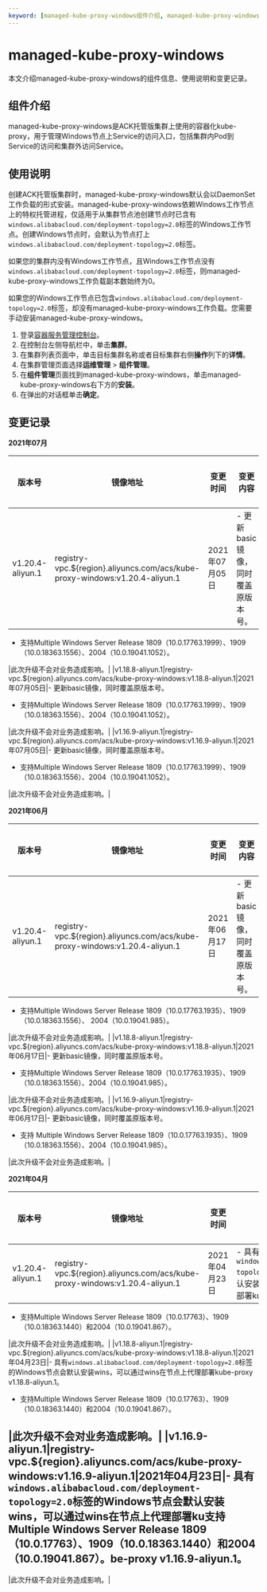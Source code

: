 ```yaml
---
keyword: [managed-kube-proxy-windows组件介绍, managed-kube-proxy-windows使用说明, managed-kube-proxy-windows组件变更记录]
---
```


# managed-kube-proxy-windows

本文介绍managed-kube-proxy-windows的组件信息、使用说明和变更记录。

## 组件介绍

managed-kube-proxy-windows是ACK托管版集群上使用的容器化kube-proxy，用于管理Windows节点上Service的访问入口，包括集群内Pod到Service的访问和集群外访问Service。

## 使用说明

创建ACK托管版集群时，managed-kube-proxy-windows默认会以DaemonSet工作负载的形式安装。managed-kube-proxy-windows依赖Windows工作节点上的特权托管进程，仅适用于从集群节点池创建节点时已含有`windows.alibabacloud.com/deployment-topology=2.0`标签的Windows工作节点。创建Windows节点时，会默认为节点打上`windows.alibabacloud.com/deployment-topology=2.0`标签。

如果您的集群内没有Windows工作节点，且Windows工作节点没有`windows.alibabacloud.com/deployment-topology=2.0`标签，则managed-kube-proxy-windows工作负载副本数始终为0。

如果您的Windows工作节点已包含`windows.alibabacloud.com/deployment-topology=2.0`标签，却没有managed-kube-proxy-windows工作负载。您需要手动安装managed-kube-proxy-windows。

1.  登录[容器服务管理控制台](https://cs.console.aliyun.com)。
2.  在控制台左侧导航栏中，单击**集群**。
3.  在集群列表页面中，单击目标集群名称或者目标集群右侧**操作**列下的**详情**。
4.  在集群管理页面选择**运维管理** \> **组件管理**。
5.  在**组件管理**页面找到managed-kube-proxy-windows，单击managed-kube-proxy-windows右下方的**安装**。
6.  在弹出的对话框单击**确定**。

## 变更记录

**2021年07月**

|版本号|镜像地址|变更时间|变更内容|变更影响|
|---|----|----|----|----|
|v1.20.4-aliyun.1|registry-vpc.$\{region\}.aliyuncs.com/acs/kube-proxy-windows:v1.20.4-aliyun.1|2021年07月05日|-   更新basic镜像，同时覆盖原版本号。
-   支持Multiple Windows Server Release 1809（10.0.17763.1999）、1909（10.0.18363.1556）、2004（10.0.19041.1052）。

|此次升级不会对业务造成影响。|
|v1.18.8-aliyun.1|registry-vpc.$\{region\}.aliyuncs.com/acs/kube-proxy-windows:v1.18.8-aliyun.1|2021年07月05日|-   更新basic镜像，同时覆盖原版本号。
-   支持Multiple Windows Server Release 1809（10.0.17763.1999）、1909（10.0.18363.1556）、2004（10.0.19041.1052）。

|此次升级不会对业务造成影响。|
|v1.16.9-aliyun.1|registry-vpc.$\{region\}.aliyuncs.com/acs/kube-proxy-windows:v1.16.9-aliyun.1|2021年07月05日|-   更新basic镜像，同时覆盖原版本号。
-   支持Multiple Windows Server Release 1809（10.0.17763.1999）、1909（10.0.18363.1556）、2004（10.0.19041.1052）。

|此次升级不会对业务造成影响。|

**2021年06月**

|版本号|镜像地址|变更时间|变更内容|变更影响|
|---|----|----|----|----|
|v1.20.4-aliyun.1|registry-vpc.$\{region\}.aliyuncs.com/acs/kube-proxy-windows:v1.20.4-aliyun.1|2021年06月17日|-   更新basic镜像，同时覆盖原版本号。
-   支持Multiple Windows Server Release 1809（10.0.17763.1935）、1909（10.0.18363.1556）、 2004（10.0.19041.985）。

|此次升级不会对业务造成影响。|
|v1.18.8-aliyun.1|registry-vpc.$\{region\}.aliyuncs.com/acs/kube-proxy-windows:v1.18.8-aliyun.1|2021年06月17日|-   更新basic镜像，同时覆盖原版本号。
-   支持Multiple Windows Server Release 1809（10.0.17763.1935）、1909（10.0.18363.1556）、2004（10.0.19041.985）。

|此次升级不会对业务造成影响。|
|v1.16.9-aliyun.1|registry-vpc.$\{region\}.aliyuncs.com/acs/kube-proxy-windows:v1.16.9-aliyun.1|2021年06月17日|-   更新basic镜像，同时覆盖原版本号。
-   支持 Multiple Windows Server Release 1809（10.0.17763.1935）、1909（10.0.18363.1556）、2004（10.0.19041.985）。

|此次升级不会对业务造成影响。|

**2021年04月**

|版本号|镜像地址|变更时间|变更内容|变更影响|
|---|----|----|----|----|
|v1.20.4-aliyun.1|registry-vpc.$\{region\}.aliyuncs.com/acs/kube-proxy-windows:v1.20.4-aliyun.1|2021年04月23日|-   具有`windows.alibabacloud.com/deployment-topology=2.0`标签的Windows节点会默认安装wins，可以通过wins在节点上代理部署kube-proxy v1.20.4-aliyun.1。
-   支持Multiple Windows Server Release 1809（10.0.17763）、1909（10.0.18363.1440）和2004（10.0.19041.867）。

|此次升级不会对业务造成影响。|
|v1.18.8-aliyun.1|registry-vpc.$\{region\}.aliyuncs.com/acs/kube-proxy-windows:v1.18.8-aliyun.1|2021年04月23日|-   具有`windows.alibabacloud.com/deployment-topology=2.0`标签的Windows节点会默认安装wins，可以通过wins在节点上代理部署kube-proxy v1.18.8-aliyun.1。
-   支持Multiple Windows Server Release 1809（10.0.17763）、1909（10.0.18363.1440）和2004（10.0.19041.867）。

|此次升级不会对业务造成影响。|
|v1.16.9-aliyun.1|registry-vpc.$\{region\}.aliyuncs.com/acs/kube-proxy-windows:v1.16.9-aliyun.1|2021年04月23日|-   具有`windows.alibabacloud.com/deployment-topology=2.0`标签的Windows节点会默认安装wins，可以通过wins在节点上代理部署ku支持Multiple Windows Server Release 1809（10.0.17763）、1909（10.0.18363.1440）和2004（10.0.19041.867）。be-proxy v1.16.9-aliyun.1。
-   
|此次升级不会对业务造成影响。|

